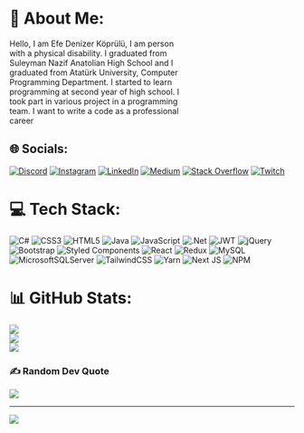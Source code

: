 # 💫 About Me:
Hello, I am Efe Denizer Köprülü, I am person<br>with a physical disability. I graduated from<br>Suleyman Nazif Anatolian High School and I<br>graduated from Atatürk University, Computer<br>Programming Department. I started to learn<br>programming at second year of high school. I<br>took part in various project in a programming<br>team. I want to write a code as a professional<br>career


## 🌐 Socials:
[![Discord](https://img.shields.io/badge/Discord-%237289DA.svg?logo=discord&logoColor=white)](https://discord.gg/E.Denizer.Koprulu(EDK)#8271) [![Instagram](https://img.shields.io/badge/Instagram-%23E4405F.svg?logo=Instagram&logoColor=white)](https://instagram.com/e.denizer.koprulu) [![LinkedIn](https://img.shields.io/badge/LinkedIn-%230077B5.svg?logo=linkedin&logoColor=white)](https://linkedin.com/in/efedenizerkoprulu) [![Medium](https://img.shields.io/badge/Medium-12100E?logo=medium&logoColor=white)](https://medium.com/@efedenizerkoprulu) [![Stack Overflow](https://img.shields.io/badge/-Stackoverflow-FE7A16?logo=stack-overflow&logoColor=white)](https://stackoverflow.com/users/20994835) [![Twitch](https://img.shields.io/badge/Twitch-%239146FF.svg?logo=Twitch&logoColor=white)](https://twitch.tv/software29) 

# 💻 Tech Stack:
![C#](https://img.shields.io/badge/c%23-%23239120.svg?style=for-the-badge&logo=c-sharp&logoColor=white) ![CSS3](https://img.shields.io/badge/css3-%231572B6.svg?style=for-the-badge&logo=css3&logoColor=white) ![HTML5](https://img.shields.io/badge/html5-%23E34F26.svg?style=for-the-badge&logo=html5&logoColor=white) ![Java](https://img.shields.io/badge/java-%23ED8B00.svg?style=for-the-badge&logo=java&logoColor=white) ![JavaScript](https://img.shields.io/badge/javascript-%23323330.svg?style=for-the-badge&logo=javascript&logoColor=%23F7DF1E) ![.Net](https://img.shields.io/badge/.NET-5C2D91?style=for-the-badge&logo=.net&logoColor=white) ![JWT](https://img.shields.io/badge/JWT-black?style=for-the-badge&logo=JSON%20web%20tokens) ![jQuery](https://img.shields.io/badge/jquery-%230769AD.svg?style=for-the-badge&logo=jquery&logoColor=white) ![Bootstrap](https://img.shields.io/badge/bootstrap-%23563D7C.svg?style=for-the-badge&logo=bootstrap&logoColor=white) ![Styled Components](https://img.shields.io/badge/styled--components-DB7093?style=for-the-badge&logo=styled-components&logoColor=white) ![React](https://img.shields.io/badge/react-%2320232a.svg?style=for-the-badge&logo=react&logoColor=%2361DAFB) ![Redux](https://img.shields.io/badge/redux-%23593d88.svg?style=for-the-badge&logo=redux&logoColor=white) ![MySQL](https://img.shields.io/badge/mysql-%2300f.svg?style=for-the-badge&logo=mysql&logoColor=white) ![MicrosoftSQLServer](https://img.shields.io/badge/Microsoft%20SQL%20Sever-CC2927?style=for-the-badge&logo=microsoft%20sql%20server&logoColor=white) ![TailwindCSS](https://img.shields.io/badge/tailwindcss-%2338B2AC.svg?style=for-the-badge&logo=tailwind-css&logoColor=white) ![Yarn](https://img.shields.io/badge/yarn-%232C8EBB.svg?style=for-the-badge&logo=yarn&logoColor=white) ![Next JS](https://img.shields.io/badge/Next-black?style=for-the-badge&logo=next.js&logoColor=white) ![NPM](https://img.shields.io/badge/NPM-%23000000.svg?style=for-the-badge&logo=npm&logoColor=white)
# 📊 GitHub Stats:
![](https://github-readme-stats.vercel.app/api?username=efedenizerkoprulu&theme=dracula&hide_border=false&include_all_commits=false&count_private=false)<br/>
![](https://github-readme-streak-stats.herokuapp.com/?user=efedenizerkoprulu&theme=dracula&hide_border=false)<br/>
![](https://github-readme-stats.vercel.app/api/top-langs/?username=efedenizerkoprulu&theme=dracula&hide_border=false&include_all_commits=false&count_private=false&layout=compact)

### ✍️ Random Dev Quote
![](https://quotes-github-readme.vercel.app/api?type=horizontal&theme=radical)

---
[![](https://visitcount.itsvg.in/api?id=efedenizerkoprulu&icon=0&color=0)](https://visitcount.itsvg.in)

<!-- Proudly created with GPRM ( https://gprm.itsvg.in ) -->
